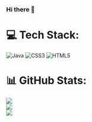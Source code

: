 ### Hi there 👋


# 💻 Tech Stack:
![Java](https://img.shields.io/badge/java-%23ED8B00.svg?style=for-the-badge&logo=java&logoColor=white) ![CSS3](https://img.shields.io/badge/css3-%231572B6.svg?style=for-the-badge&logo=css3&logoColor=white) ![HTML5](https://img.shields.io/badge/html5-%23E34F26.svg?style=for-the-badge&logo=html5&logoColor=white)
# 📊 GitHub Stats:
![](https://github-readme-stats.vercel.app/api?username=MerianBlagoeva&theme=dark&hide_border=true&include_all_commits=true&count_private=false)<br/>
![](https://github-readme-streak-stats.herokuapp.com/?user=MerianBlagoeva&theme=dark&hide_border=true)<br/>
![](https://github-readme-stats.vercel.app/api/top-langs/?username=MerianBlagoeva&theme=dark&hide_border=true&include_all_commits=true&count_private=false&layout=compact)

